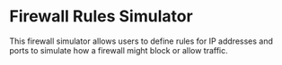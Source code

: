 # Firewall Rules Simulator
 This firewall simulator allows users to define rules for IP addresses and ports to simulate how a firewall might block or allow traffic.
